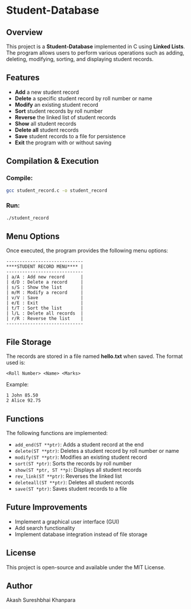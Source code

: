 # Student-Database

## Overview
This project is a **Student-Database** implemented in C using **Linked Lists**. The program allows users to perform various operations such as adding, deleting, modifying, sorting, and displaying student records.

## Features
- **Add** a new student record
- **Delete** a specific student record by roll number or name
- **Modify** an existing student record
- **Sort** student records by roll number
- **Reverse** the linked list of student records
- **Show** all student records
- **Delete all** student records
- **Save** student records to a file for persistence
- **Exit** the program with or without saving

## Compilation & Execution
### Compile:
```bash
gcc student_record.c -o student_record
```

### Run:
```bash
./student_record
```

## Menu Options
Once executed, the program provides the following menu options:
```
-----------------------------
****STUDENT RECORD MENU**** |
-----------------------------
| a/A : Add new record      |
| d/D : Delete a record     |
| s/S : Show the list       |
| m/M : Modify a record     |
| v/V : Save                |
| e/E : Exit                |
| t/T : Sort the list       |
| l/L : Delete all records  |
| r/R : Reverse the list    |
-----------------------------
```

## File Storage
The records are stored in a file named **hello.txt** when saved. The format used is:
```
<Roll Number> <Name> <Marks>
```
Example:
```
1 John 85.50
2 Alice 92.75
```

## Functions
The following functions are implemented:
- `add_end(ST **ptr)`: Adds a student record at the end
- `delete(ST **ptr)`: Deletes a student record by roll number or name
- `modify(ST **ptr)`: Modifies an existing student record
- `sort(ST *ptr)`: Sorts the records by roll number
- `show(ST *ptr, ST **p)`: Displays all student records
- `rev_link(ST **ptr)`: Reverses the linked list
- `deleteall(ST **ptr)`: Deletes all student records
- `save(ST *ptr)`: Saves student records to a file

## Future Improvements
- Implement a graphical user interface (GUI)
- Add search functionality
- Implement database integration instead of file storage

## License
This project is open-source and available under the MIT License.

## Author
Akash Sureshbhai Khanpara

